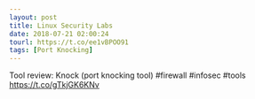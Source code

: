 ```yaml
---
layout: post
title: Linux Security Labs
date: 2018-07-21 02:00:24
tourl: https://t.co/ee1vBPOO91
tags: [Port Knocking]
---
```

Tool review: Knock (port knocking tool) #firewall #infosec #tools https://t.co/gTkjGK6KNv